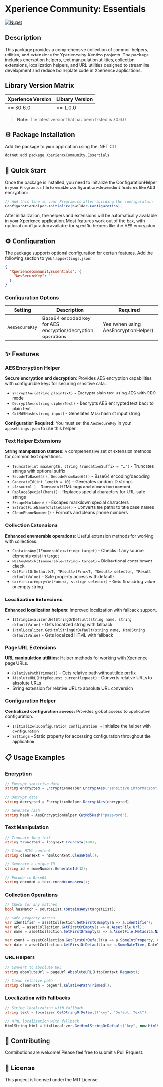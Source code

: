 # Xperience Community: Essentials

[![Nuget](https://img.shields.io/nuget/v/XperienceCommunity.Essentials)](https://www.nuget.org/packages/XperienceCommunity.Essentials)

## Description

This package provides a comprehensive collection of common helpers, utilities, and extensions for Xperience by Kentico projects. The package includes encryption helpers, text manipulation utilities, collection extensions, localization helpers, and URL utilities designed to streamline development and reduce boilerplate code in Xperience applications.

## Library Version Matrix

| Xperience Version | Library Version |
|-------------------|-----------------|
| >= 30.6.0         | >= 1.0.0        |

> **Note:** The latest version that has been tested is 30.6.0

## ⚙️ Package Installation

Add the package to your application using the .NET CLI

```bash
dotnet add package XperienceCommunity.Essentials
```

## 🚀 Quick Start

Once the package is installed, you need to initialize the ConfigurationHelper in your `Program.cs` file to enable configuration-dependent features like AES encryption:

```csharp
// Add this line in your Program.cs after building the configuration
ConfigurationHelper.Initialize(builder.Configuration);
```

After initialization, the helpers and extensions will be automatically available in your Xperience application. Most features work out of the box, with optional configuration available for specific helpers like the AES encryption.

## ⚙️ Configuration

The package supports optional configuration for certain features. Add the following section to your `appsettings.json`:

```json
{
  "XperienceCommunityEssentials": {
    "AesSecureKey": ""
  }
}
```

### Configuration Options

| Setting | Description | Required |
|---------|-------------|----------|
| `AesSecureKey` | Base64 encoded key for AES encryption/decryption operations | Yes (when using AesEncryptionHelper) |

## ✨ Features

### AES Encryption Helper

**Secure encryption and decryption**: Provides AES encryption capabilities with configurable keys for securing sensitive data.

- `EncryptAes(string plainText)` - Encrypts plain text using AES with CBC mode
- `DecryptAes(string cipherText)` - Decrypts AES encrypted text back to plain text
- `GetMd5Hash(string input)` - Generates MD5 hash of input string

**Configuration Required**: You must set the `AesSecureKey` in your `appsettings.json` to use this helper.

### Text Helper Extensions

**String manipulation utilities**: A comprehensive set of extension methods for common text operations.

- `Truncate(int maxLength, string truncationSuffix = "…")` - Truncates strings with optional suffix
- `EncodeToBase64()` / `DecodeFromBase64()` - Base64 encoding/decoding
- `GenerateId(int length = 10)` - Generates random ID strings
- `CleanHtml()` - Removes HTML tags and cleans text content
- `ReplaceSpecialChars()` - Replaces special characters for URL-safe strings
- `EscapeMarkdown()` - Escapes markdown special characters
- `ExtractFileNameToTitleCase()` - Converts file paths to title case names
- `CleanPhoneNumber()` - Formats and cleans phone numbers

### Collection Extensions

**Enhanced enumerable operations**: Useful extension methods for working with collections.

- `ContainsAny(IEnumerable<string> target)` - Checks if any source elements exist in target
- `HasAnyMatch(IEnumerable<string> target)` - Bidirectional containment check
- `GetFirstOrDefault<T, TResult>(Func<T, TResult> selector, TResult defaultValue)` - Safe property access with defaults
- `GetFirstOrEmpty<T>(Func<T, string> selector)` - Gets first string value or empty string

### Localization Extensions

**Enhanced localization helpers**: Improved localization with fallback support.

- `IStringLocalizer.GetStringOrDefault(string name, string defaultValue)` - Gets localized string with fallback
- `IHtmlLocalizer.GetHtmlStringOrDefault(string name, HtmlString defaultValue)` - Gets localized HTML with fallback

### Page URL Extensions

**URL manipulation utilities**: Helper methods for working with Xperience page URLs.

- `RelativePathTrimmed()` - Gets relative path without tilde prefix
- `AbsoluteURL(HttpRequest currentRequest)` - Converts relative URLs to absolute URLs
- String extension for relative URL to absolute URL conversion

### Configuration Helper

**Centralized configuration access**: Provides global access to application configuration.

- `Initialize(IConfiguration configuration)` - Initialize the helper with configuration
- `Settings` - Static property for accessing configuration throughout the application

## 📋 Usage Examples

### Encryption

```csharp
// Encrypt sensitive data
string encrypted = EncryptionHelper.EncryptAes("sensitive information");

// Decrypt data
string decrypted = EncryptionHelper.DecryptAes(encrypted);

// Generate hash
string hash = AesEncryptionHelper.GetMd5Hash("password");
```

### Text Manipulation

```csharp
// Truncate long text
string truncated = longText.Truncate(100);

// Clean HTML content
string cleanText = htmlContent.CleanHtml();

// Generate a unique ID
string id = someNumber.GenerateId(12);

// Encode to Base64
string encoded = text.EncodeToBase64();
```

### Collection Operations

```csharp
// Check for any matches
bool hasMatch = sourceList.ContainsAny(targetList);

// Safe property access
var identifier = assetCollection.GetFirstOrEmpty(a => a.Identifier);
var url = assetCollection.GetFirstOrEmpty(a => a.AssetFile.Url);
var name = assetCollection.GetFirstOrEmpty(a => a.AssetFile.Metadata.Name);

var count = assetCollection.GetFirstOrDefault(a => a.SomeIntProperty, 0);
var date = assetCollection.GetFirstOrDefault(a => a.SomeDateTime, DateTime.MinValue);
```

### URL Helpers

```csharp
// Convert to absolute URL
string absoluteUrl = pageUrl.AbsoluteURL(HttpContext.Request);

// Clean relative path
string cleanPath = pageUrl.RelativePathTrimmed();
```

### Localization with Fallbacks

```csharp
// String localization with fallback
string text = localizer.GetStringOrDefault("key", "Default Text");

// HTML localization with fallback
HtmlString html = htmlLocalizer.GetHtmlStringOrDefault("key", new HtmlString("<p>Default</p>"));
```

## 🤝 Contributing

Contributions are welcome! Please feel free to submit a Pull Request.

## 📄 License

This project is licensed under the MIT License.
